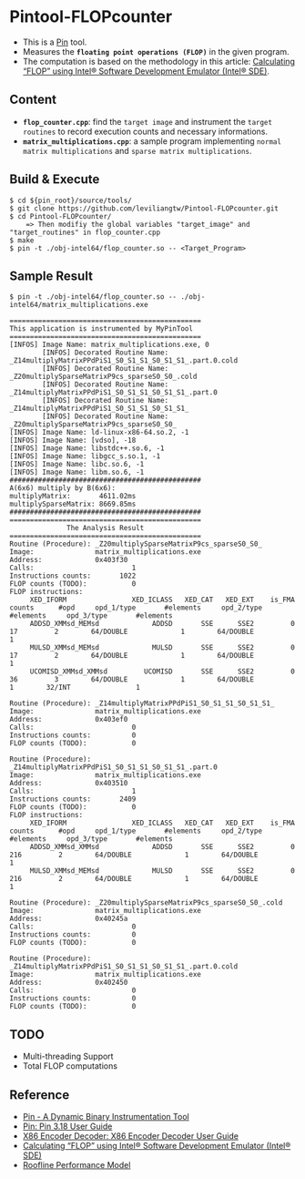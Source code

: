 # Pintool-FLOPcounter
* This is a [Pin](https://software.intel.com/content/www/us/en/develop/articles/pin-a-dynamic-binary-instrumentation-tool.html) tool. 
* Measures the **`floating point operations (FLOP)`** in the given program. 
* The computation is based on the methodology in this article: [Calculating “FLOP” using Intel® Software Development Emulator (Intel® SDE)](https://software.intel.com/content/www/us/en/develop/articles/calculating-flop-using-intel-software-development-emulator-intel-sde.html). 

## Content
* **`flop_counter.cpp`**: find the `target image` and instrument the `target routines` to record execution counts and necessary informations. 
* **`matrix_multiplications.cpp`**: a sample program implementing `normal matrix multiplications` and `sparse matrix multiplications`. 

## Build & Execute
```
$ cd ${pin_root}/source/tools/
$ git clone https://github.com/leviliangtw/Pintool-FLOPcounter.git
$ cd Pintool-FLOPcounter/
    => Then modifiy the global variables "target_image" and "target_routines" in flop_counter.cpp
$ make
$ pin -t ./obj-intel64/flop_counter.so -- <Target_Program>
```

## Sample Result
`$ pin -t ./obj-intel64/flop_counter.so -- ./obj-intel64/matrix_multiplications.exe`
```
===============================================
This application is instrumented by MyPinTool
===============================================
[INFOS] Image Name: matrix_multiplications.exe, 0
        [INFOS] Decorated Routine Name: _Z14multiplyMatrixPPdPiS1_S0_S1_S1_S0_S1_S1_.part.0.cold
        [INFOS] Decorated Routine Name: _Z20multiplySparseMatrixP9cs_sparseS0_S0_.cold
        [INFOS] Decorated Routine Name: _Z14multiplyMatrixPPdPiS1_S0_S1_S1_S0_S1_S1_.part.0
        [INFOS] Decorated Routine Name: _Z14multiplyMatrixPPdPiS1_S0_S1_S1_S0_S1_S1_
        [INFOS] Decorated Routine Name: _Z20multiplySparseMatrixP9cs_sparseS0_S0_
[INFOS] Image Name: ld-linux-x86-64.so.2, -1
[INFOS] Image Name: [vdso], -18
[INFOS] Image Name: libstdc++.so.6, -1
[INFOS] Image Name: libgcc_s.so.1, -1
[INFOS] Image Name: libc.so.6, -1
[INFOS] Image Name: libm.so.6, -1
###############################################
A(6x6) multiply by B(6x6): 
multiplyMatrix:       4611.02ms
multiplySparseMatrix: 8669.85ms
###############################################
===============================================
              The Analysis Result              
===============================================
Routine (Procedure): _Z20multiplySparseMatrixP9cs_sparseS0_S0_
Image:               matrix_multiplications.exe
Address:             0x403f30
Calls:                        1
Instructions counts:       1022
FLOP counts (TODO):           0
FLOP instructions:   
     XED_IFORM                XED_ICLASS   XED_CAT   XED_EXT    is_FMA    counts      #opd     opd_1/type       #elements     opd_2/type       #elements     opd_3/type       #elements
     ADDSD_XMMsd_MEMsd             ADDSD       SSE      SSE2         0        17         2        64/DOUBLE             1        64/DOUBLE             1
     MULSD_XMMsd_MEMsd             MULSD       SSE      SSE2         0        17         2        64/DOUBLE             1        64/DOUBLE             1
     UCOMISD_XMMsd_XMMsd         UCOMISD       SSE      SSE2         0        36         3        64/DOUBLE             1        64/DOUBLE             1        32/INT                1

Routine (Procedure): _Z14multiplyMatrixPPdPiS1_S0_S1_S1_S0_S1_S1_
Image:               matrix_multiplications.exe
Address:             0x403ef0
Calls:                        0
Instructions counts:          0
FLOP counts (TODO):           0

Routine (Procedure): _Z14multiplyMatrixPPdPiS1_S0_S1_S1_S0_S1_S1_.part.0
Image:               matrix_multiplications.exe
Address:             0x403510
Calls:                        1
Instructions counts:       2409
FLOP counts (TODO):           0
FLOP instructions:   
     XED_IFORM                XED_ICLASS   XED_CAT   XED_EXT    is_FMA    counts      #opd     opd_1/type       #elements     opd_2/type       #elements     opd_3/type       #elements
     ADDSD_XMMsd_XMMsd             ADDSD       SSE      SSE2         0       216         2        64/DOUBLE             1        64/DOUBLE             1
     MULSD_XMMsd_MEMsd             MULSD       SSE      SSE2         0       216         2        64/DOUBLE             1        64/DOUBLE             1

Routine (Procedure): _Z20multiplySparseMatrixP9cs_sparseS0_S0_.cold
Image:               matrix_multiplications.exe
Address:             0x40245a
Calls:                        0
Instructions counts:          0
FLOP counts (TODO):           0

Routine (Procedure): _Z14multiplyMatrixPPdPiS1_S0_S1_S1_S0_S1_S1_.part.0.cold
Image:               matrix_multiplications.exe
Address:             0x402450
Calls:                        0
Instructions counts:          0
FLOP counts (TODO):           0

```

## TODO
* Multi-threading Support
* Total FLOP computations

## Reference
* [Pin - A Dynamic Binary Instrumentation Tool](https://software.intel.com/content/www/us/en/develop/articles/pin-a-dynamic-binary-instrumentation-tool.html)
* [Pin: Pin 3.18 User Guide](https://software.intel.com/sites/landingpage/pintool/docs/98332/Pin/html/index.html)
* [X86 Encoder Decoder: X86 Encoder Decoder User Guide](https://intelxed.github.io/ref-manual/index.html)
* [Calculating “FLOP” using Intel® Software Development Emulator (Intel® SDE)](https://software.intel.com/content/www/us/en/develop/articles/calculating-flop-using-intel-software-development-emulator-intel-sde.html)
* [Roofline Performance Model](https://crd.lbl.gov/departments/computer-science/PAR/research/roofline/)
